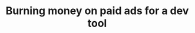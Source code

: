 ---
title: Burning money on paid ads for a dev tool
layout: bookmark
tags:
  - Tech
  - Marketing
description: Since starting PostHog in 2020, we’ve learned a bunch about what does and doesn’t work when it comes to  marketing to engineers . Paid ads is a…
link: https://posthog.com/founders/dev-marketing-paid-ads
share:
---